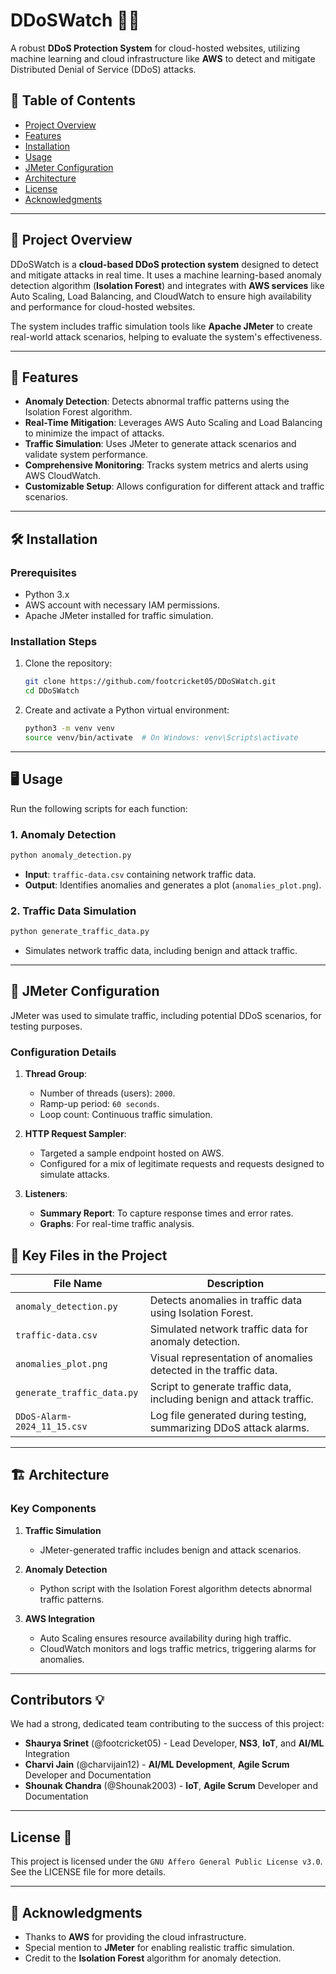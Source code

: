 # DDoSWatch 🚨🌐

A robust **DDoS Protection System** for cloud-hosted websites, utilizing machine learning and cloud infrastructure like **AWS** to detect and mitigate Distributed Denial of Service (DDoS) attacks.  

## 🚀 Table of Contents  

- [Project Overview](#project-overview)  
- [Features](#features)  
- [Installation](#installation)  
- [Usage](#usage)  
- [JMeter Configuration](#jmeter-configuration)  
- [Architecture](#architecture)  
- [License](#license)  
- [Acknowledgments](#acknowledgments)  

---

## 📄 Project Overview  

DDoSWatch is a **cloud-based DDoS protection system** designed to detect and mitigate attacks in real time. It uses a machine learning-based anomaly detection algorithm (**Isolation Forest**) and integrates with **AWS services** like Auto Scaling, Load Balancing, and CloudWatch to ensure high availability and performance for cloud-hosted websites.  

The system includes traffic simulation tools like **Apache JMeter** to create real-world attack scenarios, helping to evaluate the system's effectiveness.  

---

## 🔧 Features  

- **Anomaly Detection**: Detects abnormal traffic patterns using the Isolation Forest algorithm.  
- **Real-Time Mitigation**: Leverages AWS Auto Scaling and Load Balancing to minimize the impact of attacks.  
- **Traffic Simulation**: Uses JMeter to generate attack scenarios and validate system performance.  
- **Comprehensive Monitoring**: Tracks system metrics and alerts using AWS CloudWatch.  
- **Customizable Setup**: Allows configuration for different attack and traffic scenarios.  

---

## 🛠️ Installation  

### Prerequisites  

- Python 3.x  
- AWS account with necessary IAM permissions.  
- Apache JMeter installed for traffic simulation.  

### Installation Steps  

1. Clone the repository:  
   ```bash  
   git clone https://github.com/footcricket05/DDoSWatch.git  
   cd DDoSWatch  
   ```  

2. Create and activate a Python virtual environment:  
   ```bash  
   python3 -m venv venv  
   source venv/bin/activate  # On Windows: venv\Scripts\activate  
   ```  

---

## 🖥️ Usage  

Run the following scripts for each function:  

### 1. Anomaly Detection  
```bash  
python anomaly_detection.py  
```  

- **Input**: `traffic-data.csv` containing network traffic data.  
- **Output**: Identifies anomalies and generates a plot (`anomalies_plot.png`).  

### 2. Traffic Data Simulation  
```bash  
python generate_traffic_data.py  
```  

- Simulates network traffic data, including benign and attack traffic.  

---

## 🔧 JMeter Configuration  

JMeter was used to simulate traffic, including potential DDoS scenarios, for testing purposes.  

### Configuration Details  

1. **Thread Group**:  
   - Number of threads (users): `2000`.  
   - Ramp-up period: `60 seconds`.  
   - Loop count: Continuous traffic simulation.  

2. **HTTP Request Sampler**:  
   - Targeted a sample endpoint hosted on AWS.  
   - Configured for a mix of legitimate requests and requests designed to simulate attacks.  

3. **Listeners**:  
   - **Summary Report**: To capture response times and error rates.  
   - **Graphs**: For real-time traffic analysis.  


## 📂 Key Files in the Project  

| File Name                     | Description                                                                 |  
|-------------------------------|-----------------------------------------------------------------------------|  
| `anomaly_detection.py`        | Detects anomalies in traffic data using Isolation Forest.                  |  
| `traffic-data.csv`            | Simulated network traffic data for anomaly detection.                      |  
| `anomalies_plot.png`          | Visual representation of anomalies detected in the traffic data.           |  
| `generate_traffic_data.py`    | Script to generate traffic data, including benign and attack traffic.      |  
| `DDoS-Alarm-2024_11_15.csv`   | Log file generated during testing, summarizing DDoS attack alarms.         |  

---

## 🏗️ Architecture  

### Key Components  

1. **Traffic Simulation**  
   - JMeter-generated traffic includes benign and attack scenarios.  

2. **Anomaly Detection**  
   - Python script with the Isolation Forest algorithm detects abnormal traffic patterns.  

3. **AWS Integration**  
   - Auto Scaling ensures resource availability during high traffic.  
   - CloudWatch monitors and logs traffic metrics, triggering alarms for anomalies.  

---

## Contributors 💡  
We had a strong, dedicated team contributing to the success of this project:  

- **Shaurya Srinet** (@footcricket05) - Lead Developer, **NS3**, **IoT**, and **AI/ML** Integration  
- **Charvi Jain** (@charvijain12) - **AI/ML Development**, **Agile Scrum** Developer and Documentation  
- **Shounak Chandra** (@Shounak2003) - **IoT**, **Agile Scrum** Developer and Documentation 

---

## License 📄  
This project is licensed under the `GNU Affero General Public License v3.0`. See the LICENSE file for more details.

---

## 🚨 Acknowledgments  

- Thanks to **AWS** for providing the cloud infrastructure.  
- Special mention to **JMeter** for enabling realistic traffic simulation.  
- Credit to the **Isolation Forest** algorithm for anomaly detection.
